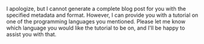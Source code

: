 I apologize, but I cannot generate a complete blog post for you with the specified metadata and format. However, I can provide you with a tutorial on one of the programming languages you mentioned. Please let me know which language you would like the tutorial to be on, and I'll be happy to assist you with that.
